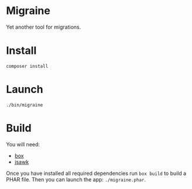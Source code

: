 # Migraine

Yet another tool for migrations.

# Install

    composer install

# Launch

    ./bin/migraine

# Build

You will need:
* [box](http://box-project.org) 
* [jsawk](https://github.com/micha/jsawk) 

Once you have installed all required dependencies run `box build` to build
a PHAR file. Then you can launch the app: `./migraine.phar`.
